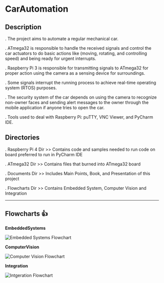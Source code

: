 # CarAutomation

## Description
. The project aims to automate a regular mechanical car.

. ATmega32 is responsible to handle the received signals and control the car actuators to do basic actions like (moving, rotating, and controlling speed) and being ready for urgent interrupts.

. Raspberry Pi 3 is responsible for transmitting signals to ATmega32 for proper action using the camera as a sensing device for surroundings.

. Some signals interrupt the running process to achieve real-time operating system (RTOS) purposes.

. The security system of the car depends on using the camera to recognize non-owner faces and sending alert messages to the owner through the mobile application if anyone tries to open the car.

. Tools used to deal with Raspberry Pi: puTTY, VNC Viewer, and PyCharm IDE.



## Directories
. Raspberry Pi 4 Dir >> Contains code and samples needed to run code on board preferred to run in PyCharm IDE

. ATmega32 Dir >> Contains files that burned into ATmega32 board

. Documents Dir >> Includes Main Points, Book, and Presentation of this project

. Flowcharts Dir >> Contains Embedded System, Computer Vision and Integration


------

## Flowcharts :+1:

**EmbeddedSystems**

![Embedded Systems Flowchart](https://user-images.githubusercontent.com/31800978/126220914-22c280d6-d27e-4f4c-aefc-a6880c09b025.jpg) 

**ComputerVision**

![Computer Vision Flowchart](https://user-images.githubusercontent.com/31800978/126221718-ecbd6071-19ae-45a0-9dd5-0f148ae8f091.jpg)

**Integration**

![Intgeration Flowchart](https://user-images.githubusercontent.com/31800978/126221843-7c53ebf7-e0dc-4206-9175-f981fb6e63b4.jpg)



